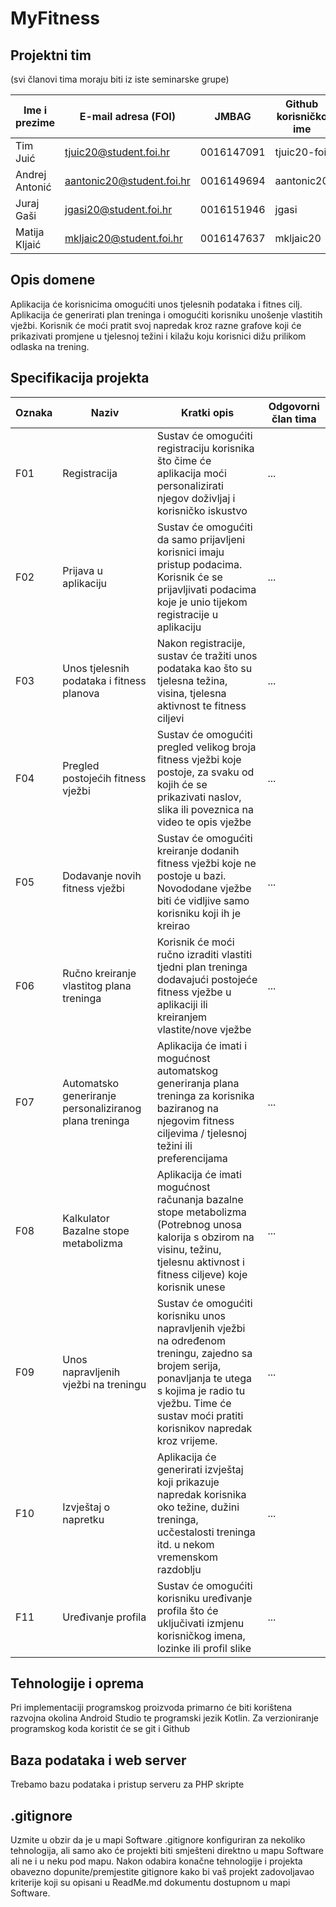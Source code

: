 # MyFitness

## Projektni tim
(svi članovi tima moraju biti iz iste seminarske grupe)

Ime i prezime | E-mail adresa (FOI) | JMBAG | Github korisničko ime | Seminarska grupa
------------  | ------------------- | ----- | --------------------- | ----------------
Tim Juić | tjuic20@student.foi.hr | 0016147091 | tjuic20-foi | G01
Andrej Antonić | aantonic20@student.foi.hr | 0016149694 | aantonic20 | G01
Juraj Gaši | jgasi20@student.foi.hr | 0016151946 | jgasi | G01
Matija Kljaić | mkljaic20@student.foi.hr | 0016147637 | mkljaic20 | G01

## Opis domene

Aplikacija će korisnicima omogućiti unos tjelesnih podataka i fitnes cilj. Aplikacija će generirati plan treninga i omogućiti korisniku unošenje vlastitih vježbi. Korisnik će moći pratit svoj napredak kroz razne grafove koji će prikazivati promjene u tjelesnoj težini i kilažu koju korisnici dižu prilikom odlaska na trening.
## Specifikacija projekta

Oznaka | Naziv | Kratki opis | Odgovorni član tima
------ | ----- | ----------- | -------------------
F01 | Registracija | Sustav će omogućiti registraciju korisnika što čime će aplikacija moći personalizirati njegov doživljaj i korisničko iskustvo | ...
F02 | Prijava u aplikaciju | Sustav će omogućiti da samo prijavljeni korisnici imaju pristup podacima. Korisnik će se prijavljivati podacima koje je unio tijekom registracije u aplikaciju | ...
F03 | Unos tjelesnih podataka i fitness planova | Nakon registracije, sustav će tražiti unos podataka kao što su tjelesna težina, visina, tjelesna aktivnost te fitness ciljevi | ...
F04 | Pregled postojećih fitness vježbi | Sustav će omogućiti pregled velikog broja fitness vježbi koje postoje, za svaku od kojih će se prikazivati naslov, slika ili poveznica na video te opis vježbe | ...
F05 | Dodavanje novih fitness vježbi  | Sustav će omogućiti kreiranje dodanih fitness vježbi koje ne postoje u bazi. Novododane vježbe biti će vidljive samo korisniku koji ih je kreirao | ...
F06 | Ručno kreiranje vlastitog plana treninga | Korisnik će moći ručno izraditi vlastiti tjedni plan treninga dodavajući postojeće fitness vježbe u aplikaciji ili kreiranjem vlastite/nove vježbe | ...
F07 | Automatsko generiranje personaliziranog plana treninga  | Aplikacija će imati i mogućnost automatskog generiranja plana treninga za korisnika baziranog na njegovim fitness ciljevima / tjelesnoj težini ili preferencijama | ...
F08 | Kalkulator Bazalne stope metabolizma | Aplikacija će imati mogućnost računanja bazalne stope metabolizma (Potrebnog unosa kalorija s obzirom na visinu, težinu, tjelesnu aktivnost i fitness ciljeve) koje korisnik unese | ...
F09 | Unos napravljenih vježbi na treningu | Sustav će omogućiti korisniku unos napravljenih vježbi na određenom treningu, zajedno sa brojem serija, ponavljanja te utega s kojima je radio tu vježbu. Time će sustav moći pratiti korisnikov napredak kroz vrijeme. | ...
F10 | Izvještaj o napretku | Aplikacija će generirati izvještaj koji prikazuje napredak korisnika oko težine, dužini treninga, ucčestalosti treninga itd. u nekom vremenskom razdoblju | ...
F11 | Uređivanje profila | Sustav će omogućiti korisniku uređivanje profila što će uključivati izmjenu korisničkog imena, lozinke ili profil slike | ...

## Tehnologije i oprema
Pri implementaciji programskog proizvoda primarno će biti korištena razvojna okolina Android Studio te programski jezik Kotlin. Za verzioniranje programskog koda koristit će se git i Github

## Baza podataka i web server
Trebamo bazu podataka i pristup serveru za PHP skripte

## .gitignore
Uzmite u obzir da je u mapi Software .gitignore konfiguriran za nekoliko tehnologija, ali samo ako će projekti biti smješteni direktno u mapu Software ali ne i u neku pod mapu. Nakon odabira konačne tehnologije i projekta obavezno dopunite/premjestite gitignore kako bi vaš projekt zadovoljavao kriterije koji su opisani u ReadMe.md dokumentu dostupnom u mapi Software.
